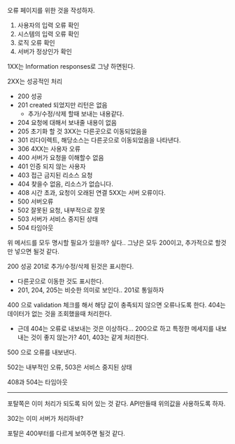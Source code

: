 오류 페이지를 위한 것을 작성하자.

1. 사용자의 입력 오류 확인
2. 시스템의 입력 오류 확인
3. 로직 오류 확인
4. 서버가 정상인가 확인


1XX는 Information responses로 그냥 하면된다.

2XX는 성공적인 처리
  - 200 성공
  - 201 created 되었지만 리턴은 없음
    - 추가/수정/삭제 할때 보내는 내용같다.
  - 204 요청에 대해서 보내줄 내용이 없음
  - 205 초기화 할 것
3XX는 다른곳으로 이동되었음을
  - 301 리다이렉트, 해당소스는 다른곳으로 이동되었음을 나타낸다.
  - 306 
4XX는 사용자 오류
  - 400 서버가 요청을 이해할수 없음
  - 401 인증 되지 않는 사용자
  - 403 접근 금지된 리소스 요청
  - 404 찾을수 없음, 리소스가 없습니다.
  - 408 시간 초과, 요청이 오래된 연결
5XX는 서버 오류이다.
  - 500 서버오류
  - 502 잘못된 요청, 내부적으로 잘못
  - 503 서버가 서비스 중지된 상태
  - 504 타임아웃

위 메서드를 모두 명시할 필요가 있을까? 싶다..
그냥은 모두 200이고, 추가적으로 할것만 넣으면 될것 같다.

200 성공
201로 추가/수정/삭제 된것은 표시한다.
  - 다른곳으로 이동한 것도 표시한다.
  - 201, 204, 205는 비슷한 의미로 보인다.. 201로 통일하자

400 으로 validation 체크를 해서 해당 값이 충족되지 않으면 오류나도록 한다.
404는 데이터가 없는 것을 조회했을때 처리한다.
  - 근데 404는 오류로 내보내는 것은 이상하다... 200으로 하고 특정한 메세지를 내보내는 것이 좋지 않는가?
401, 403는 같게 처리한다.

500 으로 오류를 내보낸다. 

502는 내부적인 오류, 
503은 서비스 중지된 상태

408과 504는 타임아웃

---

포탈쪽은 이미 처리가 되도록 되어 있는 것 같다. API만들때 위의값을 사용하도록 하자.

302는 이미 서버가 처리하네?


포탈은 400부터를 다르게 보여주면 될것 같다.

